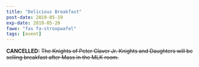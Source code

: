 ```yaml
---
title: "Delicious Breakfast"
post-date: 2019-05-19
exp-date: 2019-05-20
fawe: "fas fa-stroopwafel"
tags: [event]
---
```

**CANCELLED:** ~~The Knights of Peter Claver Jr. Knights and Daughters will be selling breakfast after Mass in the MLK room.~~